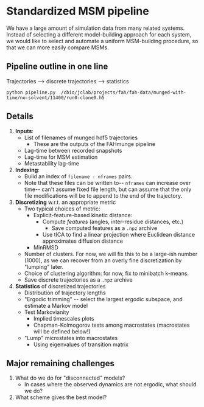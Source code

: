 # Standardized MSM pipeline
We have a large amount of simulation data from many related systems. Instead of selecting a different model-building approach for each system, we would like to select and automate a uniform MSM-building procedure, so that we can more easily compare MSMs.

## Pipeline outline in one line
Trajectories --> discrete trajectories --> statistics

`python pipeline.py  /cbio/jclab/projects/fah/fah-data/munged-with-time/no-solvent/11400/run0-clone0.h5`

## Details
1. **Inputs**:
   - List of filenames of munged hdf5 trajectories
      - These are the outputs of the FAHmunge pipeline
   - Lag-time between recorded snapshots
   - Lag-time for MSM estimation
   - Metastability lag-time
2. **Indexing**:
   - Build an index of `filename : nframes` pairs.
   - Note that these files can be written to-- `nframes` can increase over time-- can't assume fixed file length, but can assume that the only file modifications will be to append to the end of the trajectory.
3. **Discretizing** w.r.t. an appropriate metric
   - Two typical choices of metric:
      - Explicit-feature-based kinetic distance:
         - Compute *features* (angles, inter-residue distances, etc.)
            - Save computed features as a `.npz` archive
         - Use tICA to find a linear projection where Euclidean distance approximates diffusion distance
      - MinRMSD
   - Number of clusters. For now, we will fix this to be a large-ish number (1000), as we can recover from an overly fine discretization by "lumping" later.
   - Choice of clustering algorithm: for now, fix to minibatch k-means.
   - Save discrete trajectories as a `.npz` archive
4. **Statistics** of discretized trajectories
   - Distribution of trajectory lengths
   - "Ergodic trimming" -- select the largest ergodic subspace, and estimate a Markov model
   - Test Markovianity
      - Implied timescales plots
      - Chapman-Kolmogorov tests among macrostates (macrostates will be defined below!)
   - "Lump" microstates into macrostates
      - Using eigenvalues of transition matrix

## Major remaining challenges
1. What do we do for "disconnected" models?
   - In cases where the observed dynamics are not ergodic, what should we do?
2. What scheme gives the best model?
